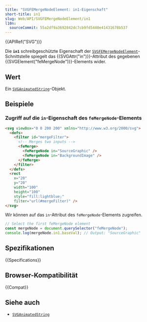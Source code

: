 ```yaml
---
title: "SVGFEMergeNodeElement: in1-Eigenschaft"
short-title: in1
slug: Web/API/SVGFEMergeNodeElement/in1
l10n:
  sourceCommit: 55a2df9a3692842dc7cb9fd5440e41431678b537
---
```


{{APIRef("SVG")}}

Die **`in1`** schreibgeschützte Eigenschaft der [`SVGFEMergeNodeElement`](/de/docs/Web/API/SVGFEMergeNodeElement)-Schnittstelle spiegelt das {{SVGAttr("in")}}-Attribut des gegebenen {{SVGElement("feMergeNode")}}-Elements wider.

## Wert

Ein [`SVGAnimatedString`](/de/docs/Web/API/SVGAnimatedString)-Objekt.

## Beispiele

### Zugriff auf die `in`-Eigenschaft des `feMergeNode`-Elements

```html
<svg viewBox="0 0 200 200" xmlns="http://www.w3.org/2000/svg">
  <defs>
    <filter id="mergeFilter">
      <!-- Merges two inputs -->
      <feMerge>
        <feMergeNode in="SourceGraphic" />
        <feMergeNode in="BackgroundImage" />
      </feMerge>
    </filter>
  </defs>
  <rect
    x="20"
    y="20"
    width="100"
    height="100"
    style="fill:lightblue;"
    filter="url(#mergeFilter)" />
</svg>
```

Wir können auf das `in`-Attribut des `feMergeNode`-Elements zugreifen.

```js
// Select the first feMergeNode element
const mergeNode = document.querySelector("feMergeNode");
console.log(mergeNode.in1.baseVal); // Output: "SourceGraphic"
```

## Spezifikationen

{{Specifications}}

## Browser-Kompatibilität

{{Compat}}

## Siehe auch

- [`SVGAnimatedString`](/de/docs/Web/API/SVGAnimatedString)
